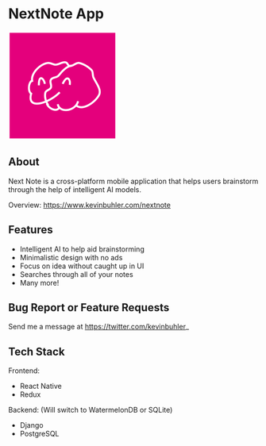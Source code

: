 # NextNote App

![Next Note](./frontend/assets/images/nnpink.png "NextNote")

## About

Next Note is a cross-platform mobile application that helps users brainstorm through the help of intelligent AI models.

Overview:
https://www.kevinbuhler.com/nextnote

## Features

- Intelligent AI to help aid brainstorming
- Minimalistic design with no ads
- Focus on idea without caught up in UI
- Searches through all of your notes
- Many more!

## Bug Report or Feature Requests

Send me a message at https://twitter.com/kevinbuhler_

## Tech Stack

Frontend:

- React Native
- Redux

Backend: (Will switch to WatermelonDB or SQLite)

- Django
- PostgreSQL
